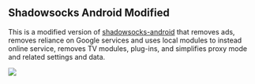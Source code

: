 ## Shadowsocks Android Modified

This is a modified version of [shadowsocks-android](https://github.com/shadowsocks/shadowsocks-android) that removes ads, removes reliance on Google services and uses local modules to instead online service, removes TV modules, plug-ins, and simplifies proxy mode and related settings and data.

![](https://github.com/xinlake/shadowsocks-android-modified/raw/master/Assets/srceen-1.jpg)
